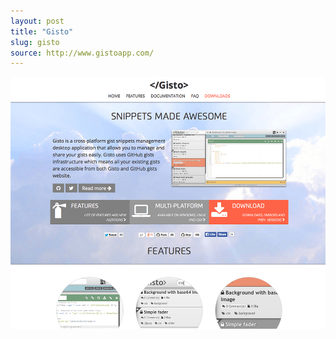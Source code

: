 ```yaml
---
layout: post
title: "Gisto"
slug: gisto
source: http://www.gistoapp.com/
---
```


<img src="/screenshots/gisto.png">
